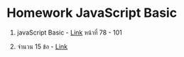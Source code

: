 # Homework JavaScript Basic

1. javaScript Basic - 
[Link](https://docs.google.com/presentation/d/1UPZM4XpTmzr24s0dONoJrD3THCKTB45ZkI-PgTtj8kU/edit?usp=sharing) หน้าที่ 78 - 101 

2. จำนวน 15 ข้อ - [Link](https://docs.google.com/presentation/d/1s1xHv0-D9fr5jfGpF0wRpnXrptMpyZ4SiHwvN60OiEc/edit?usp=sharing)